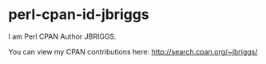 perl-cpan-id-jbriggs
====================

I am Perl CPAN Author JBRIGGS.

You can view my CPAN contributions here:
http://search.cpan.org/~jbriggs/

